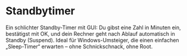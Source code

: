 # Standbytimer
Ein schlichter Standby-Timer mit GUI: Du gibst eine Zahl in Minuten ein, bestätigst mit OK, und dein Rechner geht nach Ablauf automatisch in Standby (Suspend). Ideal für Windows-Umsteiger, die einen einfachen „Sleep-Timer“ erwarten – ohne Schnickschnack, ohne Root.
